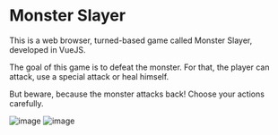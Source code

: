 # Monster Slayer

This is a web browser, turned-based game called Monster Slayer, developed in VueJS.

The goal of this game is to defeat the monster. For that, the player can attack, use a special attack or heal himself.

But beware, because the monster attacks back! Choose your actions carefully. 

![image](https://github.com/Barbora827/monster-slayer/assets/58209361/46431aa9-c5d5-4800-841f-035f7733bdbb)
![image](https://github.com/Barbora827/monster-slayer/assets/58209361/6a95d68c-bcfc-4289-b5ff-04bded4f3950)

